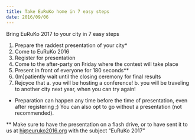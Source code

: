 ```yaml
---
title: Take EuRuKo home in 7 easy steps
date: 2016/09/06
---
```


Bring EuRuKo 2017 to your city in 7 easy steps

1. Prepare the raddest presentation of your city*
2. Come to EuRuKo 2016
3. Register for presentation
4. Come to the after-party on Friday where the contest will take place
5. Present in front of everyone for 180 seconds**
6. (Im)patiently wait until the closing ceremony for final results
7. Rejoyce that
  a. you will be hosting a conference!
  b. you will be traveling to another city next year, when you can try again!

* Preparation can happen any time before the time of presentation, even after registering ;) You can also opt to go without a presentation (not recommended).

** Make sure to have the presentation on a flash drive, or to have sent it to us at hi@euruko2016.org with the subject “EuRuKo 2017”
